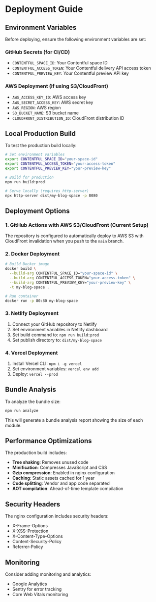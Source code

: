 # Deployment Guide

## Environment Variables

Before deploying, ensure the following environment variables are set:

### GitHub Secrets (for CI/CD)
- `CONTENTFUL_SPACE_ID`: Your Contentful space ID
- `CONTENTFUL_ACCESS_TOKEN`: Your Contentful delivery API access token
- `CONTENTFUL_PREVIEW_KEY`: Your Contentful preview API key

### AWS Deployment (if using S3/CloudFront)
- `AWS_ACCESS_KEY_ID`: AWS access key
- `AWS_SECRET_ACCESS_KEY`: AWS secret key
- `AWS_REGION`: AWS region
- `S3_BUCKET_NAME`: S3 bucket name
- `CLOUDFRONT_DISTRIBUTION_ID`: CloudFront distribution ID

## Local Production Build

To test the production build locally:

```bash
# Set environment variables
export CONTENTFUL_SPACE_ID="your-space-id"
export CONTENTFUL_ACCESS_TOKEN="your-access-token"
export CONTENTFUL_PREVIEW_KEY="your-preview-key"

# Build for production
npm run build:prod

# Serve locally (requires http-server)
npx http-server dist/my-blog-space -p 8080
```

## Deployment Options

### 1. GitHub Actions with AWS S3/CloudFront (Current Setup)
The repository is configured to automatically deploy to AWS S3 with CloudFront invalidation when you push to the `main` branch.

### 2. Docker Deployment
```bash
# Build Docker image
docker build \
  --build-arg CONTENTFUL_SPACE_ID="your-space-id" \
  --build-arg CONTENTFUL_ACCESS_TOKEN="your-access-token" \
  --build-arg CONTENTFUL_PREVIEW_KEY="your-preview-key" \
  -t my-blog-space .

# Run container
docker run -p 80:80 my-blog-space
```

### 3. Netlify Deployment
1. Connect your GitHub repository to Netlify
2. Set environment variables in Netlify dashboard
3. Set build command to: `npm run build:prod`
4. Set publish directory to: `dist/my-blog-space`

### 4. Vercel Deployment
1. Install Vercel CLI: `npm i -g vercel`
2. Set environment variables: `vercel env add`
3. Deploy: `vercel --prod`

## Bundle Analysis

To analyze the bundle size:

```bash
npm run analyze
```

This will generate a bundle analysis report showing the size of each module.

## Performance Optimizations

The production build includes:
- **Tree shaking**: Removes unused code
- **Minification**: Compresses JavaScript and CSS
- **Gzip compression**: Enabled in nginx configuration
- **Caching**: Static assets cached for 1 year
- **Code splitting**: Vendor and app code separated
- **AOT compilation**: Ahead-of-time template compilation

## Security Headers

The nginx configuration includes security headers:
- X-Frame-Options
- X-XSS-Protection
- X-Content-Type-Options
- Content-Security-Policy
- Referrer-Policy

## Monitoring

Consider adding monitoring and analytics:
- Google Analytics
- Sentry for error tracking
- Core Web Vitals monitoring